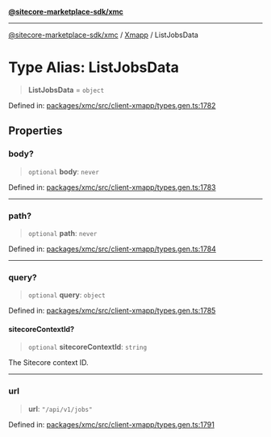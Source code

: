 [**@sitecore-marketplace-sdk/xmc**](../../../../README.md)

***

[@sitecore-marketplace-sdk/xmc](../../../../README.md) / [Xmapp](../README.md) / ListJobsData

# Type Alias: ListJobsData

> **ListJobsData** = `object`

Defined in: [packages/xmc/src/client-xmapp/types.gen.ts:1782](https://github.com/Sitecore/marketplace-sdk/blob/main/packages/xmc/src/client-xmapp/types.gen.ts#L1782)

## Properties

### body?

> `optional` **body**: `never`

Defined in: [packages/xmc/src/client-xmapp/types.gen.ts:1783](https://github.com/Sitecore/marketplace-sdk/blob/main/packages/xmc/src/client-xmapp/types.gen.ts#L1783)

***

### path?

> `optional` **path**: `never`

Defined in: [packages/xmc/src/client-xmapp/types.gen.ts:1784](https://github.com/Sitecore/marketplace-sdk/blob/main/packages/xmc/src/client-xmapp/types.gen.ts#L1784)

***

### query?

> `optional` **query**: `object`

Defined in: [packages/xmc/src/client-xmapp/types.gen.ts:1785](https://github.com/Sitecore/marketplace-sdk/blob/main/packages/xmc/src/client-xmapp/types.gen.ts#L1785)

#### sitecoreContextId?

> `optional` **sitecoreContextId**: `string`

The Sitecore context ID.

***

### url

> **url**: `"/api/v1/jobs"`

Defined in: [packages/xmc/src/client-xmapp/types.gen.ts:1791](https://github.com/Sitecore/marketplace-sdk/blob/main/packages/xmc/src/client-xmapp/types.gen.ts#L1791)
